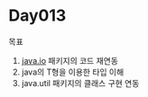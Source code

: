 # Day013

목표

1. [java.io](http://java.io) 패키지의 코드 재연동
2. java의 T형을 이용한 타입 이해
3. java.util 패키지의 클래스 구현 연동